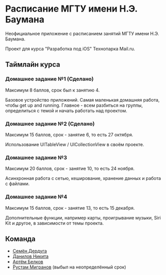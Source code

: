 # Расписание МГТУ имени Н.Э. Баумана

Неофициальное приложение с расписанием занятий МГТУ имени Н.Э. Баумана.

Проект для курса "Разработка под iOS" Технопарка Mail.ru.

## Таймлайн курса

### Домашнее задание №1 (Сделано)

Максимум 8 баллов, срок был к занятию 4.

Базовое устройство приложений. Самая маленькая домашняя работа, чтобы get up and running. Главное - всем разбиться на группы, определиться с темой и начать работать над проектом.

### Домашнее задание №2 (Сделано)

Максимум 15 баллов, срок - занятие 6, то есть 27 октября.

Использование UITableView / UICollectionView в своём проекте.

### Домашнее задание №3

Максимум 20 баллов, срок - занятие 10, то есть 24 ноября.

Асинхронная работа с сетью, кеширование, хранение данных и работа с файлами.

### Домашнее задание №4

Максимум 15 баллов, срок - занятие 13, то есть 15 декабря.

Дополнительные функции, например карты, проигрывание музыки, Siri Kit и другое, в зависимости от темы проекта.


## Команда
* [Семён Дердуга](https://park.mail.ru/profile/s.derduga/)
* [Данилов Никита](https://park.mail.ru/profile/d.nikita/)
* [Артём Белков](https://park.mail.ru/profile/a.belkov/)
* [Рустам Мигранов](https://park.mail.ru/profile/r.migranov/) (выбыл на неопределённый срок)

